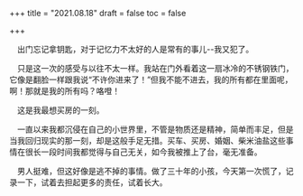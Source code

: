 +++
title = "2021.08.18"
draft = false
toc = false

+++

&emsp;出门忘记拿钥匙，对于记忆力不太好的人是常有的事儿--我又犯了。

&emsp;只是这一次的感受与以往不太一样。我站在门外看着这一扇冰冷的不锈钢铁门，它像是翻脸一样跟我说“不许你进来了！”但我不能不进去，我的所有都在里面呢，啊！那就是我的所有吗？咯噔！

 &emsp;这是我最想买房的一刻。

&emsp;一直以来我都沉侵在自己的小世界里，不管是物质还是精神，简单而丰足，但是当我回归现实的那一刻，却是这般手足无措。买车、买房、婚姻、柴米油盐这些事情在很长一段时间我都觉得与自己无关，如今我被推上了台，毫无准备。

&emsp;男人挺难，但这好像是逃不掉的事情。做了三十年的小孩，今天第一次慌了，记录一下，试着去担起更多的责任，试着长大。

&emsp;

&emsp;

